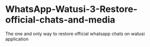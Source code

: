 # WhatsApp-Watusi-3-Restore-official-chats-and-media
The one and only way to restore official whatsapp chats on watusi application
